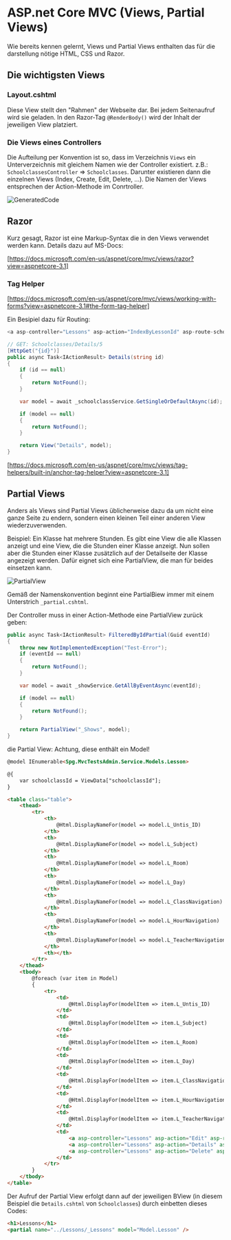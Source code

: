 # ASP.net Core MVC (Views, Partial Views)

Wie bereits kennen gelernt, Views und Partial Views enthalten das für die darstellung nötige HTML, CSS und Razor.

## Die wichtigsten Views

### Layout.cshtml

Diese View stellt den "Rahmen" der Webseite dar. Bei jedem Seitenaufruf wird sie geladen. In den Razor-Tag `@RenderBody()` wird der Inhalt der jeweiligen View platziert.

### Die Views eines Controllers

Die Aufteilung per Konvention ist so, dass im Verzeichnis `Views` ein Unterverzeichnis mit gleichem Namen wie der Controller existiert. z.B.: `SchoolclassesController` => `Schoolclasses`. Darunter existieren dann die einzelnen Views (Index, Create, Edit, Delete, ...). Die Namen der Views entsprechen der Action-Methode im Conrtroller.

![GeneratedCode](GeneratedCode.PNG)

## Razor

Kurz gesagt, Razor ist eine Markup-Syntax die in den Views verwendet werden kann. Details dazu auf MS-Docs:

[https://docs.microsoft.com/en-us/aspnet/core/mvc/views/razor?view=aspnetcore-3.1]

### Tag Helper

[https://docs.microsoft.com/en-us/aspnet/core/mvc/views/working-with-forms?view=aspnetcore-3.1#the-form-tag-helper]

Ein Besipiel dazu für Routing:

```C#
<a asp-controller="Lessons" asp-action="IndexByLessonId" asp-route-schoolclassId="@item.C_ID">Lessons</a>
```

```C#
// GET: Schoolclasses/Details/5
[HttpGet("{id}")]
public async Task<IActionResult> Details(string id)
{
    if (id == null)
    {
        return NotFound();
    }

    var model = await _schoolclassService.GetSingleOrDefaultAsync(id);

    if (model == null)
    {
        return NotFound();
    }

    return View("Details", model);
}
```

[https://docs.microsoft.com/en-us/aspnet/core/mvc/views/tag-helpers/built-in/anchor-tag-helper?view=aspnetcore-3.1]

## Partial Views

Anders als Views sind Partial Views üblicherweise dazu da um nicht eine ganze Seite zu endern, sondern einen kleinen Teil einer anderen View wiederzuverwenden.

Beispiel: Ein Klasse hat mehrere Stunden. Es gibt eine View die alle Klassen anzeigt und eine View, die die Stunden einer Klasse anzeigt. Nun sollen aber die Stunden einer Klasse zusätzlich auf der Detailseite der Klasse angezeigt werden. Dafür eignet sich eine PartialView, die man für beides einsetzen kann.

![PartialView](PartialView.PNG)

Gemäß der Namenskonvention beginnt eine PartialBiew immer mit einem Unterstrich `_partial.cshtml`.

Der Controller muss in einer Action-Methode eine PartialView zurück geben:

```C#
public async Task<IActionResult> FilteredByIdPartial(Guid eventId)
{
    throw new NotImplementedException("Test-Error");
    if (eventId == null)
    {
        return NotFound();
    }

    var model = await _showService.GetAllByEventAsync(eventId);

    if (model == null)
    {
        return NotFound();
    }

    return PartialView("_Shows", model);
}
```

die Partial View: Achtung, diese enthält ein Model!

```HTML
@model IEnumerable<Spg.MvcTestsAdmin.Service.Models.Lesson>

@{
    var schoolclassId = ViewData["schoolclassId"];
}

<table class="table">
    <thead>
        <tr>
            <th>
                @Html.DisplayNameFor(model => model.L_Untis_ID)
            </th>
            <th>
                @Html.DisplayNameFor(model => model.L_Subject)
            </th>
            <th>
                @Html.DisplayNameFor(model => model.L_Room)
            </th>
            <th>
                @Html.DisplayNameFor(model => model.L_Day)
            </th>
            <th>
                @Html.DisplayNameFor(model => model.L_ClassNavigation)
            </th>
            <th>
                @Html.DisplayNameFor(model => model.L_HourNavigation)
            </th>
            <th>
                @Html.DisplayNameFor(model => model.L_TeacherNavigation)
            </th>
            <th></th>
        </tr>
    </thead>
    <tbody>
        @foreach (var item in Model)
        {
            <tr>
                <td>
                    @Html.DisplayFor(modelItem => item.L_Untis_ID)
                </td>
                <td>
                    @Html.DisplayFor(modelItem => item.L_Subject)
                </td>
                <td>
                    @Html.DisplayFor(modelItem => item.L_Room)
                </td>
                <td>
                    @Html.DisplayFor(modelItem => item.L_Day)
                </td>
                <td>
                    @Html.DisplayFor(modelItem => item.L_ClassNavigation.C_ID)
                </td>
                <td>
                    @Html.DisplayFor(modelItem => item.L_HourNavigation.P_Nr)
                </td>
                <td>
                    @Html.DisplayFor(modelItem => item.L_TeacherNavigation.T_ID)
                </td>
                <td>
                    <a asp-controller="Lessons" asp-action="Edit" asp-route-id="@item.L_ID">Edit</a> |
                    <a asp-controller="Lessons" asp-action="Details" asp-route-id="@item.L_ID" asp-route-schoolclassId="@schoolclassId">Details</a> |
                    <a asp-controller="Lessons" asp-action="Delete" asp-route-id="@item.L_ID">Delete</a>
                </td>
            </tr>
        }
    </tbody>
</table>
```

Der Aufruf der Partial View erfolgt dann auf der jeweiligen BView (in diesem Beispiel die `Details.cshtml` von `Schoolclasses`) durch einbetten dieses Codes:

```HTML
<h1>Lessons</h1>
<partial name="../Lessons/_Lessons" model="Model.Lesson" />
```
